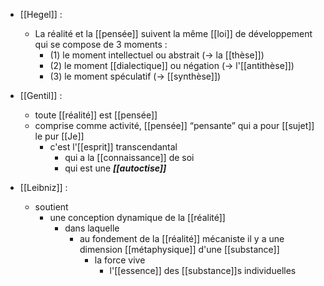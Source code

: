 - [[Hegel]] :
	-   La réalité et la [[pensée]] suivent la même [[loi]] de développement qui se compose de 3 moments :
	    - (1) le moment intellectuel ou abstrait (→ la [[thèse]])
	    - (2) le moment [[dialectique]] ou négation (→ l'[[antithèse]])
	    - (3) le moment spéculatif (→ [[synthèse]])


- [[Gentil]] :
	- toute [[réalité]] est [[pensée]]
    - comprise comme activité, [[pensée]] “pensante” qui a pour [[sujet]] le pur [[Je]]
      - c'est l'[[esprit]] transcendantal
        - qui a la [[connaissance]] de soi
        - qui est une ***[[autoctise]]***

- [[Leibniz]] :
	- soutient
	  - une conception dynamique de la [[réalité]]
	    - dans laquelle
	      - au fondement de la [[réalité]] mécaniste il y a une dimension [[métaphysique]] d'une [[substance]]
	        - la force vive
	          - l'[[essence]] des [[substance]]s individuelles